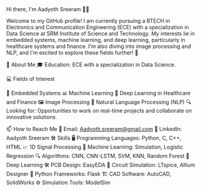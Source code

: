 Hi there, I'm Aadyoth Sreeram 👋✨

Welcome to my GitHub profile! I am currently pursuing a BTECH in Electronics and Communication Engineering (ECE) with a specialization in Data Science at SRM Institute of Science and Technology. My interests lie in embedded systems, machine learning, and deep learning, particularly in healthcare systems and finance. I'm also diving into image processing and NLP, and I'm excited to explore these fields further! 🚀

🚀 About Me
🎓 Education: ECE with a specialization in Data Science.

💻 Fields of Interest

📡 Embedded Systems
📊 Machine Learning
🧠 Deep Learning in Healthcare and Finance
🖼️ Image Processing
💬 Natural Language Processing (NLP)
🔍 Looking for: Opportunities to work on real-time projects and collaborate on innovative solutions.

📫 How to Reach Me
📧 Email: Aadyoth.sreeram@gmail.com
🔗 LinkedIn: Aadyoth Sreeram
🛠️ Skills
🖥️ Programming Languages: Python, C, C++, HTML
📈 1D Signal Processing
🤖 Machine Learning: Simulation, Logistic Regression
🔍 Algorithms: CNN, CNN-LSTM, SVM, KNN, Random Forest
🌊 Deep Learning
🛠️ PCB Design: EasyEDA
🔌 Circuit Simulation: LTspice, Allium Designer
🐍 Python Frameworks: Flask
🏗️ CAD Software: AutoCAD, SolidWorks
⚙️ Simulation Tools: ModelSim
